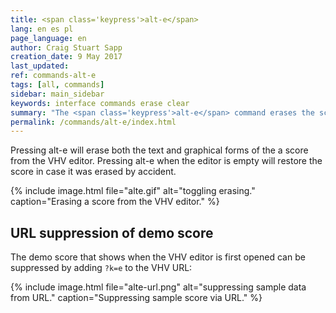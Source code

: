 ```yaml
---
title: <span class='keypress'>alt-e</span>
lang: en es pl
page_language: en
author: Craig Stuart Sapp
creation_date: 9 May 2017
last_updated:
ref: commands-alt-e
tags: [all, commands]
sidebar: main_sidebar
keywords: interface commands erase clear
summary: "The <span class='keypress'>alt-e</span> command erases the score text and notation."
permalink: /commands/alt-e/index.html
---
```


Pressing <span class="keypress">alt-e</span> will erase both the
text and graphical forms of the a score from the VHV editor.  Pressing
<span class="keypress">alt-e</span> when the editor is empty will restore
the score in case it was erased by accident.

{% include image.html
	file="alte.gif"
	alt="toggling erasing."
	caption="Erasing a score from the VHV editor."
%}

## URL suppression of demo score ##

The demo score that shows when the VHV editor is first opened
can be suppressed by adding `?k=e` to the VHV URL:

{% include image.html
	file="alte-url.png"
	alt="suppressing sample data from URL."
	caption="Suppressing sample score via URL."
%}





